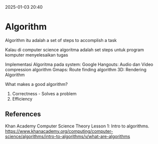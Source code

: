 
2025-01-03 20:40

# Algorithm


Algorithm itu adalah a set of steps to accomplish a task

Kalau di computer science algoritma adalah set steps untuk program komputer menyelesaikan tugas

Implementasi Algoritma pada system:
Google Hangouts: Audio dan Video compression algorithm
Gmaps: Route finding algorithm
3D: Rendering Algorithm

What makes a good algorithm?
1. Correctness - Solves a problem
2. Efficiency
## References
Khan Academy Computer Science Theory Lesson 1: Intro to algorithms. https://www.khanacademy.org/computing/computer-science/algorithms/intro-to-algorithms/v/what-are-algorithms